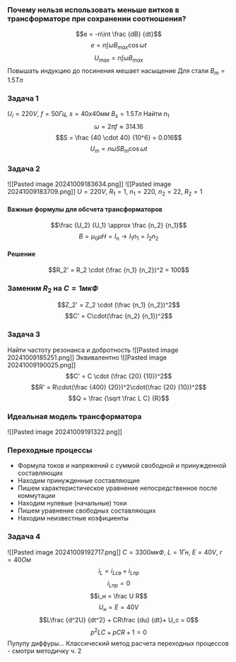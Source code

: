 ### Почему нельзя использовать меньше витков в трансформаторе при сохранении соотношения?
$$e = -n\int \frac {dB} {dt}$$
$$e = n \int \omega B_{max} \cos \omega t$$
$$U_{max} = n\int \omega B_{max}$$
Повышать индукцию до посинения мешает насыщение
Для стали $B_m = 1.5 Тл$

### Задача 1
$U_i = 220 V$, $f = 50 Гц$, $s = 40x40 мм$ $B_s = 1.5 Тл$
Найти $n_1$
$$\omega = 2\pi f \approx 314.16$$
$$S = \frac {40 \cdot 40} {10^6} = 0.016$$
$$U_m = n\omega SB_m\cos \omega t$$
### Задача 2
![[Pasted image 20241009183634.png]]
![[Pasted image 20241009183709.png]]
$U = 220V$, $R_1 = 1$, $n_1 = 220$, $n_2 = 22$, $R_2 = 1$
#### Важные формулы для обсчета трансформаторов
$$\frac {U_2} {U_1} \approx \frac {n_2} {n_1}$$
$$B = \mu_0 \mu H = I_n \to I_1n_1 = I_2n_2$$
#### Решение
$$R_2' = R_2 \cdot (\frac {n_1} {n_2})^2 = 100$$
### Заменим $R_2$ на $C = 1мкФ$
$$Z_2' = Z_2 \cdot (\frac {n_1} {n_2})^2$$
$$C' = C\cdot(\frac {n_2} {n_1})^2$$
### Задача 3
Найти частоту резонанса и добротность
![[Pasted image 20241009185251.png]]
Эквивалентно
![[Pasted image 20241009190025.png]]
$$C' = C \cdot (\frac {20} {10})^2$$
$$R' = R\cdot(\frac {400} {20})^2\cdot(\frac {20} {10})^2$$
$$Q = \frac {\sqrt \frac L C} {R}$$
### Идеальная модель трансформатора
![[Pasted image 20241009191322.png]]

### Переходные процессы
- Формула токов и напряжений с суммой свободной и принужденной составляющих
- Находим принужденные составляющие
- Пишем характеристическое уравнение непосредственное после коммутации
- Находим нулевые (начальные) токи
- Пишем уравнение свободных составляющих
- Находим неизвестные коэфициенты
### Задача 4
![[Pasted image 20241009192717.png]]
$C = 3300 мкФ$, $L=1Гн$, $E = 40 V$, $r = 40 Ом$
$$i_L = i_{Lсв}+ i _{Lпр}$$
$$i_{Lпр} = 0$$
$$i_н = \frac U R$$
$$U_н = E = 40V$$
$$L\frac {d^2U} {dt^2} + CR\frac {du} {dt}+ U_c = 0$$
$$p^2LC + pCR + 1 = 0$$
Пупупу диффуры...
Классический метод расчета переходных процессов - смотри методичку ч. 2